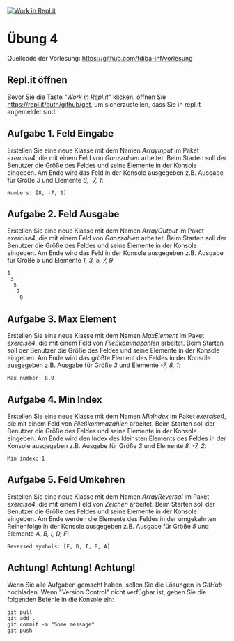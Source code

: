 [![Work in Repl.it](https://classroom.github.com/assets/work-in-replit-14baed9a392b3a25080506f3b7b6d57f295ec2978f6f33ec97e36a161684cbe9.svg)](https://classroom.github.com/online_ide?assignment_repo_id=3443490&assignment_repo_type=AssignmentRepo)
# Übung 4
Quellcode der Vorlesung: https://github.com/fdiba-inf/vorlesung
## Repl.it öffnen
Bevor Sie die Taste _"Work in Repl.it"_ klicken, öffnen Sie https://repl.it/auth/github/get, um sicherzustellen, dass Sie in repl.it angemeldet sind.
## Aufgabe 1. Feld Eingabe
Erstellen Sie eine neue Klasse mit dem Namen _ArrayInput_ im Paket _exercise4_, die mit einem Feld von _Ganzzahlen_ arbeitet.
Beim Starten soll der Benutzer die Größe des Feldes und seine Elemente in der Konsole eingeben.
Am Ende wird das Feld in der Konsole ausgegeben z.B. Ausgabe für Größe _3_ und Elemente _8, -7, 1_:
```
Numbers: [8, -7, 1]
```
## Aufgabe 2. Feld Ausgabe
Erstellen Sie eine neue Klasse mit dem Namen _ArrayOutput_ im Paket _exercise4_, die mit einem Feld von _Ganzzahlen_ arbeitet.
Beim Starten soll der Benutzer die Größe des Feldes und seine Elemente in der Konsole eingeben.
Am Ende wird das Feld in der Konsole ausgegeben z.B. Ausgabe für Größe _5_ und Elemente _1, 3, 5, 7, 9_:
```
1
 3
  5
   7
    9
```
## Aufgabe 3. Max Element
Erstellen Sie eine neue Klasse mit dem Namen _MaxElement_ im Paket _exercise4_, die mit einem Feld von _Fließkommazahlen_ arbeitet.
Beim Starten soll der Benutzer die Größe des Feldes und seine Elemente in der Konsole eingeben.
Am Ende wird das größte Element des Feldes in der Konsole ausgegeben z.B. Ausgabe für Größe _3_ und Elemente _-7, 8, 1_:
```
Max number: 8.0
```
## Aufgabe 4. Min Index
Erstellen Sie eine neue Klasse mit dem Namen _MinIndex_ im Paket _exercise4_, die mit einem Feld von _Fließkommazahlen_ arbeitet.
Beim Starten soll der Benutzer die Größe des Feldes und seine Elemente in der Konsole eingeben.
Am Ende wird den Index des kleinsten Elements des Feldes in der Konsole ausgegeben z.B. Ausgabe für Größe _3_ und Elemente _8, -7, 2_:
```
Min index: 1
```
## Aufgabe 5. Feld Umkehren
Erstellen Sie eine neue Klasse mit dem Namen _ArrayReversal_ im Paket _exercise4_, die mit einem Feld von _Zeichen_ arbeitet.
Beim Starten soll der Benutzer die Größe des Feldes und seine Elemente in der Konsole eingeben.
Am Ende werden die Elemente des Feldes in der umgekehrten Reihenfolge in der Konsole ausgegeben z.B. Ausgabe für Größe _5_ und Elemente _A, B, I, D, F_:
```
Reversed symbols: [F, D, I, B, A]
```
## Achtung! Achtung! Achtung!
Wenn Sie alle Aufgaben gemacht haben, sollen Sie die Lösungen in _GitHub_ hochladen. 
Wenn "Version Control" nicht verfügbar ist, geben Sie die folgenden Befehle in die Konsole ein:
``` 
git pull
git add .
git commit -m "Some message"
git push
``` 
